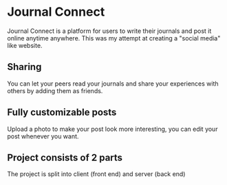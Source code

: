 # Journal Connect

Journal Connect is a platform for users to write their journals and post it online anytime anywhere.
This was my attempt at creating a "social media" like website.

## Sharing

You can let your peers read your journals and share your experiences with others by adding them as friends.

## Fully customizable posts

Upload a photo to make your post look more interesting, you can edit your post whenever you want.

## Project consists of 2 parts

The project is split into client (front end) and server (back end)
